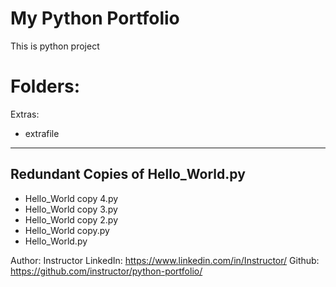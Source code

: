 # My Python Portfolio

This is python project
# Folders:

Extras:
- extrafile
----------------------

## Redundant Copies of Hello_World.py
- Hello_World copy 4.py
- Hello_World copy 3.py
- Hello_World copy 2.py
- Hello_World copy.py
- Hello_World.py



Author: Instructor
LinkedIn: https://www.linkedin.com/in/Instructor/
Github: https://github.com/instructor/python-portfolio/
